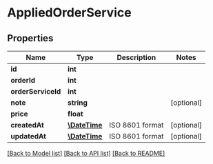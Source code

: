 # AppliedOrderService

## Properties
Name | Type | Description | Notes
------------ | ------------- | ------------- | -------------
**id** | **int** |  | 
**orderId** | **int** |  | 
**orderServiceId** | **int** |  | 
**note** | **string** |  | [optional] 
**price** | **float** |  | 
**createdAt** | [**\DateTime**](\DateTime.md) | ISO 8601 format | [optional] 
**updatedAt** | [**\DateTime**](\DateTime.md) | ISO 8601 format | [optional] 

[[Back to Model list]](../README.md#documentation-for-models) [[Back to API list]](../README.md#documentation-for-api-endpoints) [[Back to README]](../README.md)


